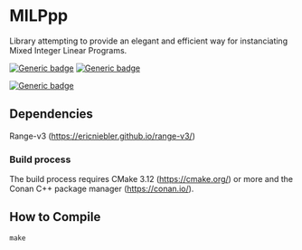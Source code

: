 # MILPpp

Library attempting to provide an elegant and efficient way for instanciating Mixed Integer Linear Programs.

[![Generic badge](https://img.shields.io/badge/C++-17-blue.svg?style=flat&logo=c%2B%2B)](https://en.cppreference.com/w/cpp/17)
[![Generic badge](https://img.shields.io/badge/CMake-3.12+-blue.svg?style=flat&logo=cmake)](https://cmake.org/cmake/help/latest/release/3.12.html)

[![Generic badge](https://img.shields.io/badge/license-Boost%20Software%20License-blue)](https://www.boost.org/users/license.html)

## Dependencies
Range-v3 (https://ericniebler.github.io/range-v3/)

### Build process
The build process requires CMake 3.12 (https://cmake.org/) or more and the Conan C++ package manager (https://conan.io/).

## How to Compile

    make
    
